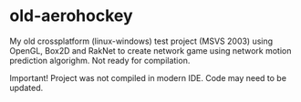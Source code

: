 # old-aerohockey
My old crossplatform (linux-windows) test project (MSVS 2003) using OpenGL, Box2D and RakNet to create network game using network motion prediction algorighm.
Not ready for compilation.

Important! Project was not compiled in modern IDE.
Code may need to be updated.

